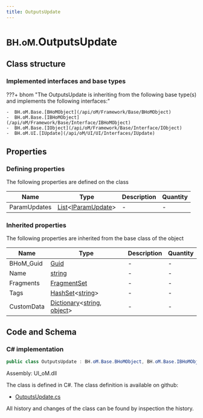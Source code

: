 ```yaml
---
title: OutputsUpdate
---
```


# <small>BH.oM.</small>**OutputsUpdate**



## Class structure

### Implemented interfaces and base types

???+ bhom "The OutputsUpdate is inheriting from the following base type(s) and implements the following interfaces:"

    -  BH.oM.Base.[BHoMObject](/api/oM/Framework/Base/BHoMObject)
    -  BH.oM.Base.[IBHoMObject](/api/oM/Framework/Base/Interface/IBHoMObject)
    -  BH.oM.Base.[IObject](/api/oM/Framework/Base/Interface/IObject)
    -  BH.oM.UI.[IUpdate](/api/oM/UI/UI/Interfaces/IUpdate)


## Properties



### Defining properties

The following properties are defined on the class

| Name             | Type             | Description      | Quantity         |
|------------------|------------------|------------------|------------------|
| ParamUpdates | [List](https://learn.microsoft.com/en-us/dotnet/api/System.Collections.Generic.List-1?view=netstandard-2.0)&lt;[IParamUpdate](/api/oM/UI/UI/Interfaces/IParamUpdate)&gt; | - | - |


### Inherited properties
The following properties are inherited from the base class of the object

| Name             | Type             | Description      | Quantity         |
|------------------|------------------|------------------|------------------|
| BHoM_Guid | [Guid](https://learn.microsoft.com/en-us/dotnet/api/System.Guid?view=netstandard-2.0) | - | - |
| Name | [string](https://learn.microsoft.com/en-us/dotnet/api/System.String?view=netstandard-2.0) | - | - |
| Fragments | [FragmentSet](/api/oM/Framework/Base/FragmentSet) | - | - |
| Tags | [HashSet](https://learn.microsoft.com/en-us/dotnet/api/System.Collections.Generic.HashSet-1?view=netstandard-2.0)&lt;[string](https://learn.microsoft.com/en-us/dotnet/api/System.String?view=netstandard-2.0)&gt; | - | - |
| CustomData | [Dictionary](https://learn.microsoft.com/en-us/dotnet/api/System.Collections.Generic.Dictionary-2?view=netstandard-2.0)&lt;[string](https://learn.microsoft.com/en-us/dotnet/api/System.String?view=netstandard-2.0), [object](https://learn.microsoft.com/en-us/dotnet/api/System.Object?view=netstandard-2.0)&gt; | - | - |


## Code and Schema

### C# implementation

``` C# title="C#"
public class OutputsUpdate : BH.oM.Base.BHoMObject, BH.oM.Base.IBHoMObject, BH.oM.Base.IObject, BH.oM.UI.IUpdate
```

Assembly: UI_oM.dll

The class is defined in C#. The class definition is available on github:

- [OutputsUpdate.cs](https://github.com/BHoM/BHoM_UI/blob/develop/UI_oM/Updates\OutputsUpdate.cs)

All history and changes of the class can be found by inspection the history.
